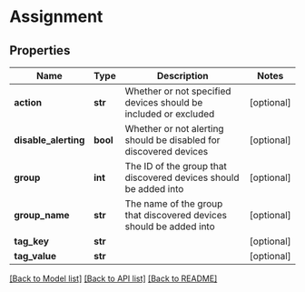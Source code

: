 # Assignment

## Properties
Name | Type | Description | Notes
------------ | ------------- | ------------- | -------------
**action** | **str** | Whether or not specified devices should be included or excluded | [optional] 
**disable_alerting** | **bool** | Whether or not alerting should be disabled for discovered devices | [optional] 
**group** | **int** | The ID of the group that discovered devices should be added into | [optional] 
**group_name** | **str** | The name of the group that discovered devices should be added into | [optional] 
**tag_key** | **str** |  | [optional] 
**tag_value** | **str** |  | [optional] 

[[Back to Model list]](../README.md#documentation-for-models) [[Back to API list]](../README.md#documentation-for-api-endpoints) [[Back to README]](../README.md)


